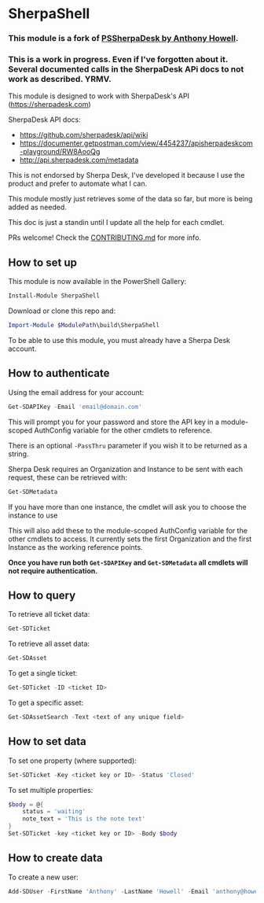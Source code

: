 

# SherpaShell

### This module is a fork of [PSSherpaDesk by Anthony Howell](https://github.com/HowellIT/PSSherpaDesk).

### This is a work in progress. Even if I've forgotten about it. Several documented calls in the SherpaDesk APi docs to not work as described.  YRMV.

This module is designed to work with SherpaDesk's API (https://sherpadesk.com)

SherpaDesk API docs:

 - https://github.com/sherpadesk/api/wiki
 - https://documenter.getpostman.com/view/4454237/apisherpadeskcom-playground/RW8AooQg
 - http://api.sherpadesk.com/metadata

This is not endorsed by Sherpa Desk, I've developed it because I use the product and prefer to automate what I can.

This module mostly just retrieves some of the data so far, but more is being added as needed.

This doc is just a standin until I update all the help for each cmdlet.

PRs welcome! Check the [CONTRIBUTING.md](https://github.com/HowellIT/PSSherpaDesk/blob/master/.github/CONTRIBUTING.md) for more info.

## How to set up

This module is now available in the PowerShell Gallery:

```PowerShell
Install-Module SherpaShell
```

Download or clone this repo and:

```PowerShell
Import-Module $ModulePath\build\SherpaShell
```
To be able to use this module, you must already have a Sherpa Desk account.

## How to authenticate

Using the email address for your account:

```PowerShell
Get-SDAPIKey -Email 'email@domain.com'
```

This will prompt you for your password and store the API key in a module-scoped AuthConfig variable for the other cmdlets to reference.

There is an optional ```-PassThru``` parameter if you wish it to be returned as a string.

Sherpa Desk requires an Organization and Instance to be sent with each request, these can be retrieved with:

```PowerShell
Get-SDMetadata
```
If you have more than one instance, the cmdlet will ask you to choose the instance to use

This will also add these to the module-scoped AuthConfig variable for the other cmdlets to access. It currently sets the first Organization and the first Instance as the working reference points.

**Once you have run both ```Get-SDAPIKey``` and ```Get-SDMetadata``` all cmdlets will not require authentication.**

## How to query

To retrieve all ticket data:

```PowerShell
Get-SDTicket
```
To retrieve all asset data:

```PowerShell
Get-SDAsset
```


To get a single ticket:

```PowerShell
Get-SDTicket -ID <ticket ID>
```

To get a specific asset:

```PowerShell
Get-SDAssetSearch -Text <text of any unique field>
```


## How to set data

To set one property (where supported):

```PowerShell
Set-SDTicket -Key <ticket key or ID> -Status 'Closed'
```

To set multiple properties:

```PowerShell
$body = @{
    status = 'waiting'
    note_text = 'This is the note text'
}
Set-SDTicket -key <ticket key or ID> -Body $body
```

## How to create data

To create a new user:

```PowerShell
Add-SDUser -FirstName 'Anthony' -LastName 'Howell' -Email 'anthony@howell-it.com'
```
